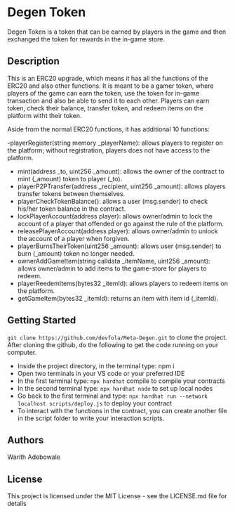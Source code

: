  
# Degen Token
Degen Token is a token that can be earned by players in the game and then exchanged the token for rewards in the in-game store.

## Description
This is an ERC20 upgrade, which means it has all the functions of the ERC20 and also other functions.
It is meant to be a gamer token, where players of the game can earn the token, use the token for in-game transaction and also be able to send it to each other. Players can earn token, check their balance, transfer token, and redeem items on the platform witht their token. 

Aside from the normal ERC20 functions, it has additional 10 functions:

-playerRegister(string memory _playerName): allows players to register on the platform; without registration, players does not have access to the platform.
- mint(address _to, uint256 _amount): allows the owner of the contract to mint (_amount) token to player (_to).
- playerP2PTransfer(address _recipient, uint256 _amount): allows players transfer tokens between themselves.
- playerCheckTokenBalance(): allows a user (msg.sender) to check his/her token balance in the contract.
- lockPlayerAccount(address player): allows owner/admin to lock the account of a player that offended or go against the rule of the platform.
- releasePlayerAccount(address player): allows owner/admin to unlock the account of a player when forgiven.
- playerBurnsTheirToken(uint256 _amount): allows user (msg.sender) to burn (_amount) token no longer needed.
- ownerAddGameItem(string calldata _itemName, uint256 _amount): allows owner/admin to add items to the game-store for players to redeem.
- playerReedemItems(bytes32 _itemId): allows players to redeem items on the platform.
- getGameItem(bytes32 _itemId): returns an item with item id (_itemId).

## Getting Started
```git clone https://github.com/devfola/Meta-Degen.git``` to clone the project. 
After cloning the github, do the following to get the code running on your computer.

- Inside the project directory, in the terminal type: npm i
- Open two terminals in your VS code or your preferred IDE
- In the first terminal type: ```npx hardhat``` compile to compile your contracts
- In the second terminal type: ```npx hardhat node``` to set up local nodes
- Go back to the first terminal and type: ```npx hardhat run --network localhost scripts/deploy.js``` to deploy your contract
- To interact with the functions in the contract, you can create another file in the script folder to write your interaction scripts.

## Authors
Warith Adebowale

## License
This project is licensed under the MIT License - see the LICENSE.md file for details
